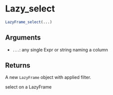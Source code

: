 # Lazy_select

```r
LazyFrame_select(...)
```

## Arguments

- `...`: any single Expr or string naming a column

## Returns

A new `LazyFrame` object with applied filter.

select on a LazyFrame